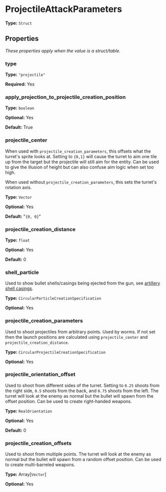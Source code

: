 # ProjectileAttackParameters

**Type:** `Struct`

## Properties

*These properties apply when the value is a struct/table.*

### type

**Type:** `"projectile"`

**Required:** Yes

### apply_projection_to_projectile_creation_position

**Type:** `boolean`

**Optional:** Yes

**Default:** True

### projectile_center

When used with `projectile_creation_parameters`, this offsets what the turret's sprite looks at. Setting to `{0,1}` will cause the turret to aim one tile up from the target but the projectile will still aim for the entity. Can be used to give the illusion of height but can also confuse aim logic when set too high.

When used without `projectile_creation_parameters`, this sets the turret's rotation axis.

**Type:** `Vector`

**Optional:** Yes

**Default:** "`{0, 0}`"

### projectile_creation_distance

**Type:** `float`

**Optional:** Yes

**Default:** 0

### shell_particle

Used to show bullet shells/casings being ejected from the gun, see [artillery shell casings](https://factorio.com/blog/post/fff-345).

**Type:** `CircularParticleCreationSpecification`

**Optional:** Yes

### projectile_creation_parameters

Used to shoot projectiles from arbitrary points. Used by worms. If not set then the launch positions are calculated using `projectile_center` and `projectile_creation_distance`.

**Type:** `CircularProjectileCreationSpecification`

**Optional:** Yes

### projectile_orientation_offset

Used to shoot from different sides of the turret. Setting to `0.25` shoots from the right side, `0.5` shoots from the back, and `0.75` shoots from the left. The turret will look at the enemy as normal but the bullet will spawn from the offset position. Can be used to create right-handed weapons.

**Type:** `RealOrientation`

**Optional:** Yes

**Default:** 0

### projectile_creation_offsets

Used to shoot from multiple points. The turret will look at the enemy as normal but the bullet will spawn from a random offset position. Can be used to create multi-barreled weapons.

**Type:** Array[`Vector`]

**Optional:** Yes

